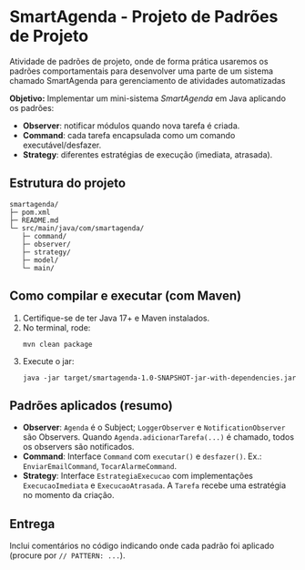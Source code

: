 # SmartAgenda - Projeto de Padrões de Projeto

Atividade de padrões de projeto, onde de forma prática usaremos os padrões comportamentais para desenvolver uma parte de um sistema chamado SmartAgenda para gerenciamento de atividades automatizadas


**Objetivo:** Implementar um mini-sistema *SmartAgenda* em Java aplicando os padrões:
- **Observer**: notificar módulos quando nova tarefa é criada.
- **Command**: cada tarefa encapsulada como um comando executável/desfazer.
- **Strategy**: diferentes estratégias de execução (imediata, atrasada).

## Estrutura do projeto
```
smartagenda/
├─ pom.xml
├─ README.md
└─ src/main/java/com/smartagenda/
   ├─ command/
   ├─ observer/
   ├─ strategy/
   ├─ model/
   └─ main/
```

## Como compilar e executar (com Maven)
1. Certifique-se de ter Java 17+ e Maven instalados.
2. No terminal, rode:
   ```
   mvn clean package
   ```
3. Execute o jar:
   ```
   java -jar target/smartagenda-1.0-SNAPSHOT-jar-with-dependencies.jar
   ```

## Padrões aplicados (resumo)
- **Observer**: `Agenda` é o Subject; `LoggerObserver` e `NotificationObserver` são Observers. Quando `Agenda.adicionarTarefa(...)` é chamado, todos os observers são notificados.
- **Command**: Interface `Command` com `executar()` e `desfazer()`. Ex.: `EnviarEmailCommand`, `TocarAlarmeCommand`.
- **Strategy**: Interface `EstrategiaExecucao` com implementações `ExecucaoImediata` e `ExecucaoAtrasada`. A `Tarefa` recebe uma estratégia no momento da criação.

## Entrega
Inclui comentários no código indicando onde cada padrão foi aplicado (procure por `// PATTERN: ...`).

